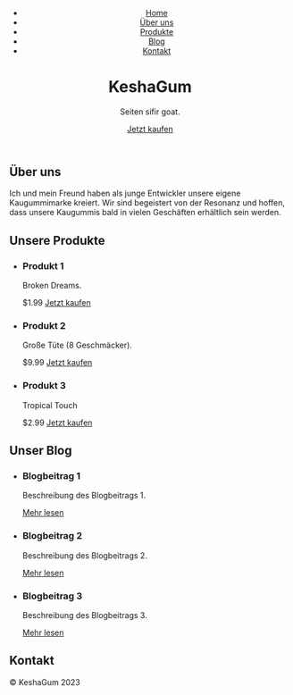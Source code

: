 <html>
<head>
  <meta charset="utf-8">
  <title>KeshaGum</title>
  <link rel="stylesheet" type="text/css" href="https://Medrun38.github.io/style.css">
</head>
  <body>
    <header>
      <nav>
        <ul>
          <li><a href="#home">Home</a></li>
          <li><a href="#about">Über uns</a></li>
          <li><a href="#products">Produkte</a></li>
          <li><a href="#blog">Blog</a></li>
          <li><a href="#contact">Kontakt</a></li>
        </ul>
      </nav>
      <div class="hero">
        <h1>KeshaGum</h1>
        <p>Seiten sifir goat.</p>
        <a href="#products" class="btn">Jetzt kaufen</a>
      </div>
    </header>
    <main>
      <section id="about">
        <h2>Über uns</h2>
        <p>Ich und mein Freund haben als junge Entwickler unsere eigene Kaugummimarke kreiert. Wir sind begeistert von der Resonanz und hoffen, dass unsere Kaugummis bald in vielen Geschäften erhältlich sein werden.</p>
      </section>
      <section id="products">
        <h2>Unsere Produkte</h2>
        <ul>
          <li>
  <h3>Produkt 1</h3>
  <p>Broken Dreams.</p>
  <span class="price">$1.99</span>
  <a href="produkt 1.html" class="btn">Jetzt kaufen</a>
</li>
          <li>
            <h3>Produkt 2</h3>
            <p>Große Tüte (8 Geschmäcker).</p>
            <span class="price">$9.99</span>
            <a href="#" class="btn">Jetzt kaufen</a>
          </li>
          <li>
            <h3>Produkt 3</h3>
            <p>Tropical Touch</p>
            <span class="price">$2.99</span>
            <a href="#" class="btn">Jetzt kaufen</a>
          </li>
        </ul>
      </section>
      <section id="blog">
        <h2>Unser Blog</h2>
        <ul>
          <li>
            <h3>Blogbeitrag 1</h3>
            <p>Beschreibung des Blogbeitrags 1.</p>
            <a href="#">Mehr lesen</a>
          </li>
          <li>
            <h3>Blogbeitrag 2</h3>
            <p>Beschreibung des Blogbeitrags 2.</p>
            <a href="#">Mehr lesen</a>
          </li>
          <li>
            <h3>Blogbeitrag 3</h3>
            <p>Beschreibung des Blogbeitrags 3.</p>
            <a href="#">Mehr lesen</a>
          </li>
        </ul>
      </section>
      <section id="contact">
        <h2>Kontakt</h2>
      </section>
    </main>
    <footer>
      <p>&copy; KeshaGum 2023</p>
</footer>
</body>
</html>
